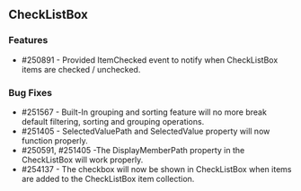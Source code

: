 ## CheckListBox

### Features

* \#250891 - Provided ItemChecked event to notify when CheckListBox items are checked / unchecked.

### Bug Fixes

* \#251567 - Built-In grouping and sorting feature will no more break default filtering, sorting and grouping operations.
* \#251405 - SelectedValuePath and SelectedValue property will now function properly.
* \#250591, \#251405 -The DisplayMemberPath property in the CheckListBox will work properly.
* \#254137 - The checkbox will now be shown in CheckListBox when items are added to the CheckListBox item collection.